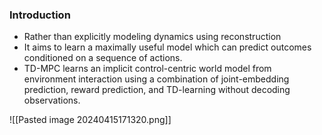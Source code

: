 
### Introduction
- Rather than explicitly modeling dynamics using reconstruction
- It aims to learn a maximally useful model which can predict outcomes conditioned on a sequence of actions.
- TD-MPC learns an implicit control-centric world model from environment interaction using a combination of joint-embedding prediction, reward prediction, and TD-learning without decoding observations.

![[Pasted image 20240415171320.png]]
